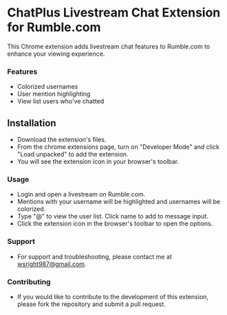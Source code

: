 # ChatPlus Livestream Chat Extension for Rumble.com

This Chrome extension adds livestream chat features to Rumble.com to enhance your viewing experience.

### Features
- Colorized usernames 
- User mention highlighting
- View list users who've chatted

## Installation
- Download the extension's files. 
- From the chrome extensions page, turn on "Developer Mode" and click "Load unpacked" to add the extension.
- You will see the extension icon in your browser's toolbar. 

### Usage
- Login and open a livestream on Rumble.com.
- Mentions with your username will be highlighted and usernames will be colorized.
- Type "@" to view the user list. Click name to add to message input.
- Click the extension icon in the browser's toolbar to open the options.

### Support
- For support and troubleshooting, please contact me at wsright987@gmail.com.

### Contributing
- If you would like to contribute to the development of this extension, please fork the repository and submit a pull request.